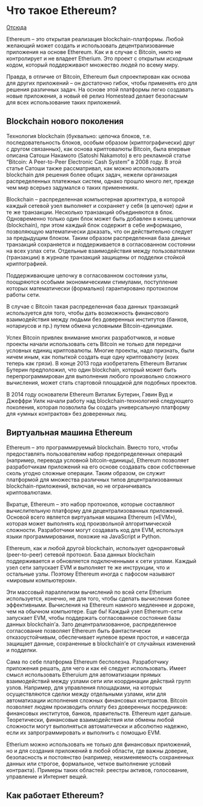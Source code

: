 # Что такое Ethereum?

[Отсюда](http://www.ethdocs.org/en/latest/introduction/what-is-ethereum.html)

Ethereum – это открытая реализация blockchain-платформы. Любой желающий может создать и использовать децентрализованные приложения на основе Ethereum. Как и в случае с Bitcoin, никто не контролирует и не владеет Etherium. Это проект с открытым исходным кодом, который поддерживают множество людей по всему миру.
    
Правда, в отличие от Bitcoin, Ethereum был спроектирован  как основа для других приложений – он достаточно гибок, чтобы применять его для решения различных задач. На основе этой платформы легко создавать новые приложения, а новый её релиз Homestead делает безопасным для всех использование таких приложений.
    
## Blockchain нового поколения

Технология blockchain (буквально: цепочка блоков, т.е. последовательность блоков, особым образом (криптографически) друг с другом связанных), как основа криптовалюты Bitcoin, была впервые описана Сатоши Накамото (Satoshi Nakamoto) в его рекламной статье “Bitcoin: A Peer-to-Peer Electronic Cash System” в 2008 году. В этой статье Сатоши также рассматривал, как можно использовать blockchain для решения более общих задач, нежели организация распределенных платежных систем, однако прошло много лет, прежде чем мир всерьез задумался о таких применениях.

Blockchain – распределенная компьютерная архитектура, в которой каждый сетевой узел выполняет и сохраняет у себя (в цепочке) одни и те же транзакции. Несколько транзакций объединяются в блок. Одновременно только один блок может быть добавлен в конец цепочки (blockchain), при этом каждый блок содержит в себе информацию, позволяющую математически доказать, что он действительно следует за предыдущим блоком. Таким образом распределенная база данных транзакций сохраняется и поддерживается в согласованном состоянии на всех узлах сети. Отдельные взаимодействия между пользователями (транзакции) в журнале транзакций защищены от подделки стойкой криптографией. 

Поддерживающие цепочку в согласованном состоянии узлы, поощряются особыми экономическими стимулами, поступление которых математически (формально) гарантировано протоколом работы сети.

В случае с Bitcoin такая распределенная база данных транзакций используется для того, чтобы дать возможность финансового взаимодействия между людьми без доверенных институтов (банков, нотариусов и пр.) путем обмена условными Bitcoin-единицами.

Успех Bitcoin привлек внимание многих разработчиков, и новые проекты начали использовать сеть Bitcoin не только для передачи условных единиц криптовалюты. Многие проекты, надо признать, были ничем иным, как попыткой создать еще одну криптовалюту (коих теперь как грязи). В конце 2013 года изобретатель Ethereum Виталик Бутерин предположил, что один blockchain, который может быть перепрограммирован для выполнения любого произвольно сложного вычисления, может стать стартовой площадкой для подобных проектов.

В 2014 году основатели Ethereum Виталик Бутерин, Гэвин Вуд и Джеффри Уилк начали работу над blockchain-технологией следующего поколения, которая позволила бы создать универсальную платформу для «умных контрактов» без доверенных лиц.

## Виртуальная машина Ethereum
Ethereum – это программируемый blockchain. Вместо того, чтобы предоставлять пользователям набор предопределенных операций (например, перевода условной bitcoin-единицы), Ethereum позволяет разработчикам приложений на его основе создавать свои собственные сколь угодно сложные операции. Таким образом, он служит платформой для множества различных типов децентрализованных blockchain-приложений, включая, но не ограничиваясь криптовалютами.

Вкратце, Ethereum – это набор протоколов, которые составляют вычислительную платформу для децентрализованных приложений. Основой всего является виртуальная машина Ethereum («EVM»), которая может выполнять код произвольной алгоритмической сложности. Разработчики могут создавать код для EVM, используя языки программирования, похожие на JavaScript и Python.

Ethereum, как и любой другой blockchain, использует одноранговый (peer-to-peer) сетевой протокол. База данных blockchain поддерживается и обновляется подключенными к сети узлами. Каждый узел сети запускает EVM и выполняет те же инструкции, что и остальные узлы. Поэтому Ethereum иногда с пафосом называют «мировым компьютером».

Эти массовый параллелизм вычислений по всей сети Etherium используется, конечно, не для того, чтобы сделать вычисления более эффективными. Вычисления на Ethereum намного медленнее и дороже, чем на обычном компьютере. Еще бы! Каждый узел Ethereum-сети запускает EVM, чтобы поддержать согласованное состояние базы данных blockchain’а. Зато децентрализованное, распределенное согласование позволяет Ethereum быть фантастически отказоустойчивым, обеспечивает нулевое время простоя, и навсегда защищает данные, сохраненные в blockchain’е от случайных изменений и подделки.

Сама по себе платформа Ethereum бесполезна. Разработчику приложения решать, для чего и как её следует использовать. Имеет смысл использовать Etheruium для автоматизации прямых взаимодействий между узлами сети или координации действий групп узлов. Например, для управления площадками, на которых осуществляются сделки между отдельными узлами, или для автоматизации исполнения сложных финансовых контрактов. Bitcoin позволяет людям производить оплату без доверенных посредников: финансовых институтов, банков, правительств. Ethereum идет дальше. Теоретически, финансовые взаимодействия или обмены любой сложности могут выполняться автоматически и абсолютно надежно, если их запрограммировать и выполнить с помощью EVM.

Etherium можно использовать не только для финансовых приложений, но и для создания приложений в любой области, где важны доверие, безопасность и постоянство (например, неизменяемость сохраненных данных или строгое, формальное, четкое выполнение условий контракта). Примеры таких областей: реестры активов, голосование, управление и Интернет вещей.

## Как работает Ethereum?
